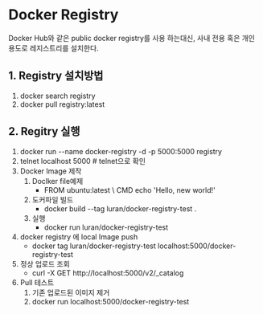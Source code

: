 # Docker Registry

Docker Hub와 같은 public docker registry를 사용 하는대신, 사내 전용 혹은 개인 용도로 레지스트리를 설치한다.

## 1. Registry 설치방법

1. docker search registry
2. docker pull registry:latest

## 2. Regitry 실행

1. docker run --name docker-registry -d -p 5000:5000 registry
2. telnet localhost 5000 # telnet으로 확인
3. Docker Image 제작
   1. Doclker file예제
      * FROM ubuntu:latest \ CMD echo 'Hello, new world!'
   2. 도커파일 빌드
      * docker build --tag luran/docker-registry-test .
   3. 실행
      * docker run luran/docker-registry-test
4. docker registry 에 local Image push
   * docker tag luran/docker-registry-test localhost:5000/docker-registry-test
5. 정상 업로드 조회
   * curl -X GET http://localhost:5000/v2/_catalog
6. Pull 테스트
   1. 기존 업로드된 이미지 제거
   2. docker run localhost:5000/docker-registry-test
